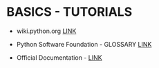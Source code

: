 # BASICS - TUTORIALS

* wiki.python.org [LINK](https://wiki.python.org/moin/BeginnersGuide/Programmers)

* Python Software Foundation - GLOSSARY [LINK](https://docs.python.org/3.7/glossary.html#glossary)

* Official Documentation - [LINK](https://www.python.org/doc/)
